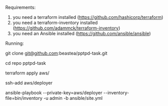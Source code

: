 Requirements:

1. you need a terraform installed (https://github.com/hashicorp/terraform)
2. you need a terraform-inventory installed (https://github.com/adammck/terraform-inventory)
3. you need an Ansible installed (https://github.com/ansible/ansible)

Running:

git clone git@github.com:beastea/pptpd-task.git

cd repo pptpd-task

terraform apply aws/

ssh-add aws/deployer

ansible-playbook --private-key=aws/deployer --inventory-file=bin/inventory -u admin -b ansible/site.yml
